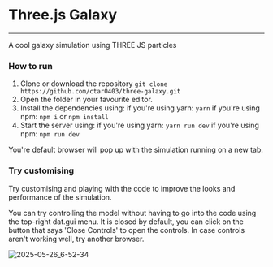 # Three.js Galaxy
---
A cool galaxy simulation using THREE JS particles

### How to run
1. Clone or download the repository
   `git clone https://github.com/ctar0403/three-galaxy.git`
2. Open the folder in your favourite editor.
3. Install the dependencies using:
   if you're using yarn:
   `yarn`
   if you're using npm:
   `npm i` or `npm install`
4. Start the server using:
   if you're using yarn:
   `yarn run dev`
   if you're using npm:
   `npm run dev`

You're default browser will pop up with the simulation running on a new tab.

### Try customising
Try customising and playing with the code to improve the looks and performance of the simulation.

You can try controlling the model without having to go into the code using the top-right dat.gui menu. It is closed by default, you can click on the button that says 'Close Controls' to open the controls. In case controls aren't working well, try another browser.

![2025-05-26_6-52-34](https://github.com/user-attachments/assets/2bba403d-e20e-47fa-873f-4e297a182a0f)
